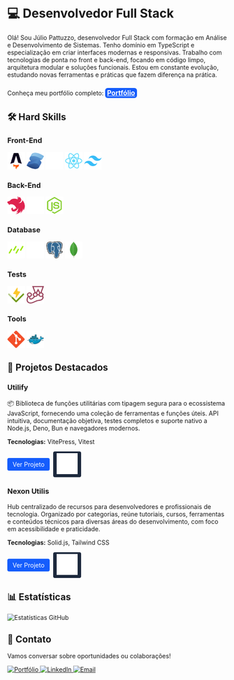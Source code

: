 # 💻 Desenvolvedor Full Stack

<div>
  <p>Olá! Sou Júlio Pattuzzo, desenvolvedor Full Stack com formação em Análise e Desenvolvimento de Sistemas. Tenho domínio em TypeScript e especialização em criar interfaces modernas e responsivas. Trabalho com tecnologias de ponta no front e back-end, focando em código limpo, arquitetura modular e soluções funcionais. Estou em constante evolução, estudando novas ferramentas e práticas que fazem diferença na prática.</p>
  <p>Conheça meu portfólio completo: <a href="https://pattuzzoj.vercel.app/" style="display:inline-block;padding:2px 4px;background:#155dfc;color:white;border-radius:6px;font-weight:bold;margin-top:8px;font-size:1.1em;">Portfólio</a></p>
</div>

## 🛠️ Hard Skills

<div class="grid grid-cols-1 md:grid-cols-2 lg:grid-cols-3 gap-6" data-tab="front-end">
  <h3>Front-End</h3>
  <img height=40 width=40 src="./icons/Astro.svg" alt="Astro">
  <img height=40 width=40 src="./icons/Solid.js.svg" alt="Solid.js">
  <img height=40 width=40 src="./icons/Next.js.svg" alt="Next.js">
  <img height=40 width=40 src="./icons/React.svg" alt="React">
  <img height=40 width=40 src="./icons/Tailwind CSS.svg" alt="Tailwind CSS">
</div>

<div class="grid grid-cols-1 md:grid-cols-2 lg:grid-cols-3 gap-6" data-tab="back-end">
  <h3>Back-End</h3>
  <img height=40 width=40 src="./icons/Nest.js.svg" alt="NestJS">
  <img height=40 width=40 src="./icons/Express.svg" alt="Express">
  <img height=40 width=40 src="./icons/Node.js.svg" alt="Node.js">
</div>

<div class="grid grid-cols-1 md:grid-cols-2 lg:grid-cols-3 gap-6" data-tab="database">
  <h3>Database</h3>
  <img height=40 width=40 src="./icons/Drizzle.svg" alt="DrizzleORM">
  <img height=40 width=40 src="./icons/Prisma.svg" alt="Prisma">
  <img height=40 width=40 src="./icons/PostgresSQL.svg" alt="PostgreSQL">
  <img height=40 width=40 src="./icons/Mongodb.svg" alt="MongoDB">
</div>

<div class="grid grid-cols-1 md:grid-cols-2 lg:grid-cols-3 gap-6" data-tab="testes">
  <h3>Tests</h3>
  <img height=40 width=40 src="./icons/Vitest.svg" alt="Vitest">
  <img height=40 width=40 src="./icons/Jest.svg" alt="Jest">
</div>

<div class="grid grid-cols-1 md:grid-cols-2 lg:grid-cols-3 gap-6" data-tab="tools">
  <h3>Tools</h3>
  <img height=40 width=40 src="./icons/Git.svg" alt="Git">
  <img height=40 width=40 src="./icons/Docker.svg" alt="Docker"></div>

## 🌟 Projetos Destacados

<div>
  <h3>Utilify</h3>
  <p>📦 Biblioteca de funções utilitárias com tipagem segura para o ecossistema JavaScript, fornecendo uma coleção de ferramentas e funções úteis. API intuitiva, documentação objetiva, testes completos e suporte nativo a Node.js, Deno, Bun e navegadores modernos.</p>
  <p><strong>Tecnologias:</strong> VitePress, Vitest</p>
  <p style="display: flex; gap: 8px; align-items: center; justify-content: flex-start;">
    <a href="https://utilify.js.org/" style="display: inline-block; padding: 6px 12px; background-color: #155dfc; color: white; text-decoration: none; border-radius: 4px;">Ver Projeto</a>
    <a href="https://github.com/pattuzzoj/utilify" style="display: inline-block; background-color: #1d293d; border-radius: 4px;"><img style="padding: 4px 8px;" src="./icons/GitHub.svg"/></a>
  </p>

  <h3>Nexon Utilis</h3>
  <p>Hub centralizado de recursos para desenvolvedores e profissionais de tecnologia. Organizado por categorias, reúne tutoriais, cursos, ferramentas e conteúdos técnicos para diversas áreas do desenvolvimento, com foco em acessibilidade e praticidade.</p>
  <p><strong>Tecnologias:</strong> Solid.js, Tailwind CSS</p>
  <p style="display: flex; gap: 8px; align-items: center; justify-content: flex-start;">
    <a href="https://nexonutilis.vercel.app" style="display: inline-block; padding: 6px 12px; background-color: #155dfc; color: white; text-decoration: none; border-radius: 4px;">Ver Projeto</a>
    <a href="https://github.com/pattuzzoj/nexonutilis" style="display: inline-block; background-color: #1d293d; border-radius: 4px;"><img style="padding: 4px 8px;" src="./icons/GitHub.svg"/></a>
  </p>
</div>

## 📊 Estatísticas

<div>
  <img src="https://github-readme-stats.vercel.app/api/top-langs/?username=pattuzzoj&layout=compact&langs_count=6&theme=dark" alt="Estatísticas GitHub">
</div>

## 📩 Contato

<div>
  <p>Vamos conversar sobre oportunidades ou colaborações!</p>
  <a href="https://pattuzzoj.vercel.app/" target="_blank">
    <img src="https://img.shields.io/badge/Portf%C3%B3lio-155dfc?style=for-the-badge&logo=vercel&logoColor=white" alt="Portfólio">
  </a>
  <a href="https://www.linkedin.com/in/pattuzzoj" target="_blank">
    <img src="https://img.shields.io/badge/LinkedIn-0077B5?style=for-the-badge&logo=linkedin&logoColor=white" alt="LinkedIn">
  </a>
  <a href="mailto:pattuzzo@pm.me?subject=Contato%20GitHub" target="_blank">
    <img src="https://img.shields.io/badge/ProtonMail-8B89CC?style=for-the-badge&logo=protonmail&logoColor=white" alt="Email">
  </a>
</div>
